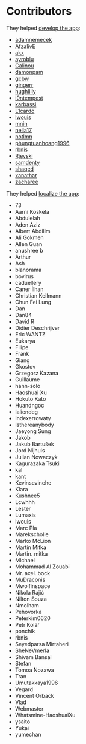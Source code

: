 # Contributors

They helped [develop the app](https://github.com/lwouis/alt-tab-macos/graphs/contributors):

* [adamnemecek](https://github.com/adamnemecek)
* [AfzalivE](https://github.com/AfzalivE)
* [akx](https://github.com/akx)
* [ayroblu](https://github.com/ayroblu)
* [Calinou](https://github.com/Calinou)
* [damonpam](https://github.com/damonpam)
* [gcbw](https://github.com/gcbw)
* [gingerr](https://github.com/gingerr)
* [hughlilly](https://github.com/hughlilly)
* [i0ntempest](https://github.com/i0ntempest)
* [karbassi](https://github.com/karbassi)
* [L1cardo](https://github.com/L1cardo)
* [lwouis](https://github.com/lwouis)
* [mnin](https://github.com/mnin)
* [nella17](https://github.com/nella17)
* [notlmn](https://github.com/notlmn)
* [phungtuanhoang1996](https://github.com/phungtuanhoang1996)
* [rbnis](https://github.com/rbnis)
* [Rjevski](https://github.com/Rjevski)
* [samdenty](https://github.com/samdenty)
* [shaqed](https://github.com/shaqed)
* [xanathar](https://github.com/xanathar)
* [zacharee](https://github.com/zacharee)

They helped [localize the app](https://poeditor.com/join/project/8AOEZ0eAZE):

* 73
* Aarni Koskela
* Abdulelah
* Aden Aziz
* Albert Abdilim
* Ali Gokmen
* Allen Guan
* anushree b
* Arthur
* Ash
* blanorama
* bovirus
* caduellery
* Caner İlhan
* Christian Keilmann
* Chun Fei Lung
* Dan
* Dan84
* David R
* Didier Deschrijver
* Eric WANTZ
* Eukarya
* Filipe
* Frank
* Giang
* Gkostov
* Grzegorz Kazana
* Guillaume
* hann-solo
* Haoshuai Xu
* Hokuto Kato
* Huandngoc
* Ialiendeg
* Indexerrowaty
* Isthereanybody
* Jaeyong Sung
* Jakob
* Jakub Bartušek
* Jord Nijhuis
* Julian Nowaczyk
* Kagurazaka Tsuki
* kal
* kant
* Kevinsevinche
* Klara
* Kushnee5
* Lcwhhh
* Lester
* Lumaxis
* lwouis
* Marc Pla
* Marekscholle
* Marko McLion
* Martin Mitka
* Martin. mitka
* Michael
* Mohammad Al Zouabi
* Mr. axel. bock
* MuDraconis
* Mwolfinspace
* Nikola Rajić
* Nilton Souza
* Nmolham
* Pehovorka
* Peterkim0620
* Petr Kolář
* ponchik
* rbnis
* Seyedparsa Mirtaheri
* SheNeVmerla
* Shivam Bansal
* Stefan
* Tomoa Nozawa
* Tran
* Umutakkaya1996
* Vegard
* Vincent Orback
* Vlad
* Webmaster
* Whatsmine-HaoshuaiXu
* ysaito
* Yukai
* yumechan
